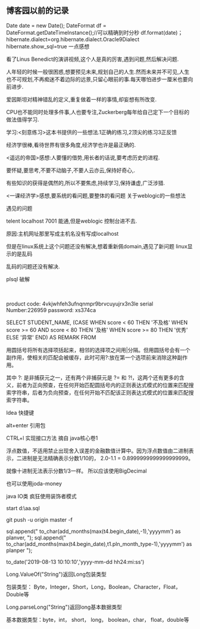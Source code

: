 ## 博客园以前的记录
 Date date = new Date();
DateFormat df = DateFormat.getDateTimeInstance();//可以精确到时分秒
df.format(date)；
<property name="hibernateProperties">
      <value>
        hibernate.dialect=org.hibernate.dialect.Oracle9Dialect
        hibernate.show_sql=true
      </value>
</property>
 一点感想

看了Linus Benedict的演讲视频,这个人是真的厉害,遇到问题,然后解决问题.

人年轻的时候一般很困惑,想要预见未来,规划自己的人生.然而未来并不可见,人生也不可规划,不再痴迷不着边际的远景,只留心眼前的事.每天哪怕进步一厘米也要向前进步.

爱因斯坦对精神错乱的定义,重复做着一样的事情,却妄想有所改变.

CPU也不能同时处理多件事,人也要专注,Zuckerberg每年给自己定下一个目标的做法值得学习.

学习:<刻意练习>这本书提供的一些想法.1正确的练习,2顶尖的练习3正反馈

经济学很棒,看待世界有很多角度,经济学也许是最正确的.

<遥远的帝国>感想:人要懂的借势,用长者的话说,要考虑历史的进程.

要怀疑,要思考,不要不动脑子,不要人云亦云,保持好奇心,.

有些知识的获得是偶然的,所以不要焦虑,持续学习,保持谦虚,广泛涉猎.

<一课经济学>感想,要系统的看问题,要整体的看问题
 关于weblogic的一些想法

遇见的问题

telent localhost 7001 能通,但是weblogic 控制台进不去.

原因:主机网址那里写成主机名没有写成localhost

但是在linux系统上这个问题还没有解决,想着重新佩domain,遇见了新问题 linux显示的是乱码

乱码的问题还没有解决.



plsql 破解

　　

product code: 4vkjwhfeh3ufnqnmpr9brvcuyujrx3n3le
serial Number:226959
password: xs374ca

 SELECT
STUDENT_NAME,
(CASE WHEN score < 60 THEN '不及格'
WHEN score >= 60 AND score < 80 THEN '及格'
WHEN score >= 80 THEN '优秀'
ELSE '异常' END) AS REMARK
FROM




用圆括号将所有选择项括起来，相邻的选择项之间用|分隔。但用圆括号会有一个副作用，使相关的匹配会被缓存，此时可用?:放在第一个选项前来消除这种副作用。

其中 ?: 是非捕获元之一，还有两个非捕获元是 ?= 和 ?!，这两个还有更多的含义，前者为正向预查，在任何开始匹配圆括号内的正则表达式模式的位置来匹配搜索字符串，后者为负向预查，在任何开始不匹配该正则表达式模式的位置来匹配搜索字符串。


Idea 快捷键

alt+enter 引用包

CTRL+l 实现接口方法
摘自 java核心卷1

浮点数值，不适用禁止出现舍入误差的金融数值计算中。因为浮点数值由二进制表示，二进制是无法精确表示分数1/10的， 2.0-1.1 = 0.8999999999999999999。

就像十进制无法表示分数1/3一样。 所以应该使用BigDecimal

也可以使用joda-money

java IO类 疯狂使用装饰者模式

start d:\aa.sql

git push -u origin master -f 

sql.append(" to_char(add_months(max(t4.begin_date),-1),'yyyymm') as planver, ");
sql.append(" to_char(add_months(max(t4.begin_date),t1.pln_month_type-1),'yyyymm') as planper ");

to_date('2019-08-13 10:10:10','yyyy-mm-dd hh24:mi:ss') 

Long.ValueOf("String")返回Long包装类型

包装类型： Byte，Integer，Short，Long，Boolean，Character，Float，Double等

 

Long.parseLong("String")返回long基本数据类型

基本数据类型：byte，int， short， long， boolean，char， float，double等
